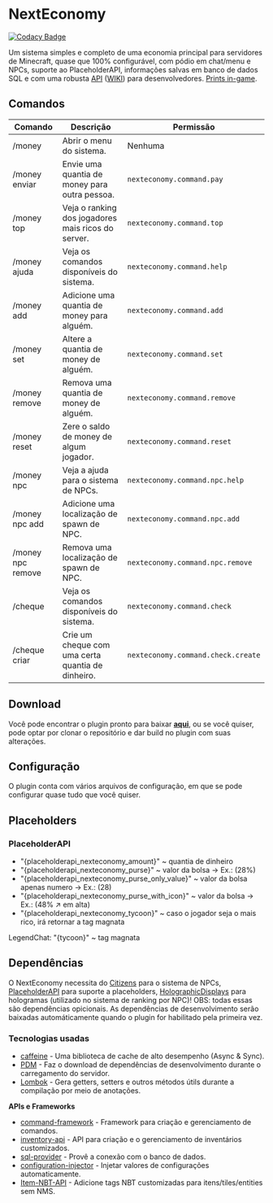 # NextEconomy

[![Codacy Badge](https://app.codacy.com/project/badge/Grade/41ceccfd3fa241f3a9741f6996f44ccd)](https://www.codacy.com/gh/NextPlugins/NextEconomy/dashboard?utm_source=github.com&amp;utm_medium=referral&amp;utm_content=NextPlugins/NextEconomy&amp;utm_campaign=Badge_Grade)

Um sistema simples e completo de uma economia principal para servidores de Minecraft, quase que 100% configurável, com pódio em chat/menu e NPCs, suporte ao PlaceholderAPI, informações salvas em banco de dados SQL e com uma robusta [API](https://github.com/NextPlugins/NextEconomy/tree/main/src/main/java/com/nextplugins/economy/api) ([WIKI](https://docs.eikefs.xyz/)) para desenvolvedores. [Prints in-game](https://imgur.com/gallery/RHlD6dA).

## Comandos
|Comando         |Descrição                      |Permissão                    |
|----------------|-------------------------------|-----------------------------|
|/money           |Abrir o menu do sistema.|Nenhuma    |
|/money enviar    |Envie uma quantia de money para outra pessoa.|`nexteconomy.command.pay`|
|/money top       |Veja o ranking dos jogadores mais ricos do server.|`nexteconomy.command.top`|
|/money ajuda     |Veja os comandos disponíveis do sistema.|`nexteconomy.command.help`|
|/money add       |Adicione uma quantia de money para alguém.|`nexteconomy.command.add`|
|/money set       |Altere a quantia de money de alguém.|`nexteconomy.command.set`|
|/money remove    |Remova uma quantia de money de alguém.|`nexteconomy.command.remove`|
|/money reset     |Zere o saldo de money de algum jogador.|`nexteconomy.command.reset`|
|/money npc       |Veja a ajuda para o sistema de NPCs.|`nexteconomy.command.npc.help`|
|/money npc add   |Adicione uma localização de spawn de NPC.|`nexteconomy.command.npc.add`|
|/money npc remove|Remova uma localização de spawn de NPC.|`nexteconomy.command.npc.remove`|
|/cheque          |Veja os comandos disponíveis do sistema.|`nexteconomy.command.check`|
|/cheque criar    |Crie um cheque com uma certa quantia de dinheiro.|`nexteconomy.command.check.create`|

## Download

Você pode encontrar o plugin pronto para baixar [**aqui**](https://github.com/NextPlugins/NextEconomy/releases), ou se você quiser, pode optar por clonar o repositório e dar build no plugin com suas alterações.

## Configuração

O plugin conta com vários arquivos de configuração, em que se pode configurar quase tudo que você quiser.

## Placeholders

### PlaceholderAPI
-   "{placeholderapi_nexteconomy_amount}" ~ quantia de dinheiro
-   "{placeholderapi_nexteconomy_purse}" ~ valor da bolsa -> Ex.: (28%)
-   "{placeholderapi_nexteconomy_purse_only_value}" ~ valor da bolsa apenas numero -> Ex.: (28)
-   "{placeholderapi_nexteconomy_purse_with_icon}" ~ valor da bolsa -> Ex.: (48% ↗ em alta)
-   "{placeholderapi_nexteconomy_tycoon}" ~ caso o jogador seja o mais rico, irá retornar a tag magnata 

LegendChat: "{tycoon}" ~ tag magnata

## Dependências
O NextEconomy necessita do [Citizens](https://dev.bukkit.org/projects/citizens) para o sistema de NPCs, [PlaceholderAPI](https://www.spigotmc.org/resources/placeholderapi.6245/) para suporte a placeholders, [HolographicDisplays](https://dev.bukkit.org/projects/holographic-displays) para hologramas (utilizado no sistema de ranking por NPC)! OBS: todas essas são dependências opicionais.
As dependências de desenvolvimento serão baixadas automáticamente quando o plugin for habilitado pela primeira vez.

### Tecnologias usadas
-   [caffeine](https://github.com/ben-manes/caffeine) - Uma biblioteca de cache de alto desempenho (Async & Sync).
-   [PDM](https://github.com/knightzmc/pdm) - Faz o download de dependências de desenvolvimento durante o carregamento do servidor.
-   [Lombok](https://projectlombok.org/) - Gera getters, setters e outros métodos útils durante a compilação por meio de anotações.

**APIs e Frameworks**

-   [command-framework](https://github.com/SaiintBrisson/command-framework) - Framework para criação e gerenciamento de comandos.
-   [inventory-api](https://github.com/HenryFabio/inventory-api) - API para criação e o gerenciamento de inventários customizados.
-   [sql-provider](https://github.com/henryfabio/sql-provider) - Provê a conexão com o banco de dados.
-   [configuration-injector](https://github.com/HenryFabio/configuration-injector) - Injetar valores de configurações automaticamente.
-   [Item-NBT-API](https://github.com/tr7zw/Item-NBT-API) - Adicione tags NBT customizadas para itens/tiles/entities sem NMS.
